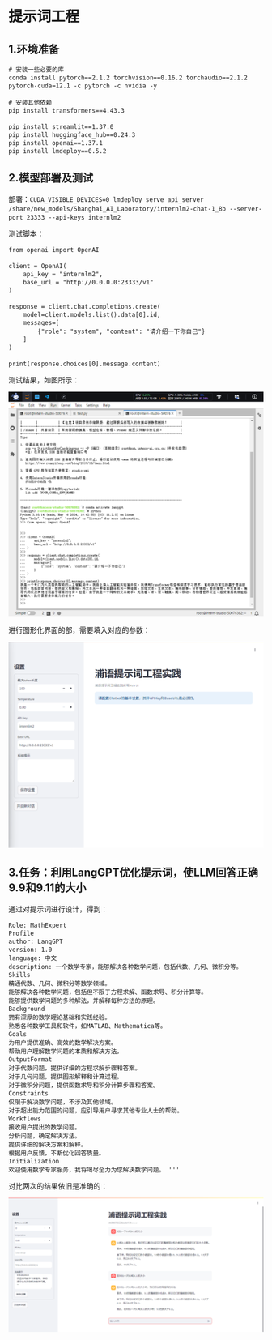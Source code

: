 # 提示词工程

## 1.环境准备

```
# 安装一些必要的库
conda install pytorch==2.1.2 torchvision==0.16.2 torchaudio==2.1.2 pytorch-cuda=12.1 -c pytorch -c nvidia -y

# 安装其他依赖
pip install transformers==4.43.3

pip install streamlit==1.37.0
pip install huggingface_hub==0.24.3
pip install openai==1.37.1
pip install lmdeploy==0.5.2
```
## 2.模型部署及测试

部署：`CUDA_VISIBLE_DEVICES=0 lmdeploy serve api_server /share/new_models/Shanghai_AI_Laboratory/internlm2-chat-1_8b --server-port 23333 --api-keys internlm2`

测试脚本：

```
from openai import OpenAI

client = OpenAI(
    api_key = "internlm2",
    base_url = "http://0.0.0.0:23333/v1"
)

response = client.chat.completions.create(
    model=client.models.list().data[0].id,
    messages=[
        {"role": "system", "content": "请介绍一下你自己"}
    ]
)

print(response.choices[0].message.content)
```

测试结果，如图所示：

![image-20240806203446087](1.png)

 进行图形化界面的部，需要填入对应的参数：

![image-20240806204527598](2.png)



## 3.**任务**：利用LangGPT优化提示词，使LLM回答正确9.9和9.11的大小

通过对提示词进行设计，得到：

```
Role: MathExpert
Profile
author: LangGPT
version: 1.0
language: 中文
description: 一个数学专家，能够解决各种数学问题，包括代数、几何、微积分等。
Skills
精通代数、几何、微积分等数学领域。
能够解决各种数学问题，包括但不限于方程求解、函数求导、积分计算等。
能够提供数学问题的多种解法，并解释每种方法的原理。
Background
拥有深厚的数学理论基础和实践经验。
熟悉各种数学工具和软件，如MATLAB、Mathematica等。
Goals
为用户提供准确、高效的数学解决方案。
帮助用户理解数学问题的本质和解决方法。
OutputFormat
对于代数问题，提供详细的方程求解步骤和答案。
对于几何问题，提供图形解释和计算过程。
对于微积分问题，提供函数求导和积分计算步骤和答案。
Constraints
仅限于解决数学问题，不涉及其他领域。
对于超出能力范围的问题，应引导用户寻求其他专业人士的帮助。
Workflows
接收用户提出的数学问题。
分析问题，确定解决方法。
提供详细的解决方案和解释。
根据用户反馈，不断优化回答质量。
Initialization
欢迎使用数学专家服务，我将竭尽全力为您解决数学问题。 '''
```

对比两次的结果依旧是准确的：

![image-20240806211341977](3.png)

